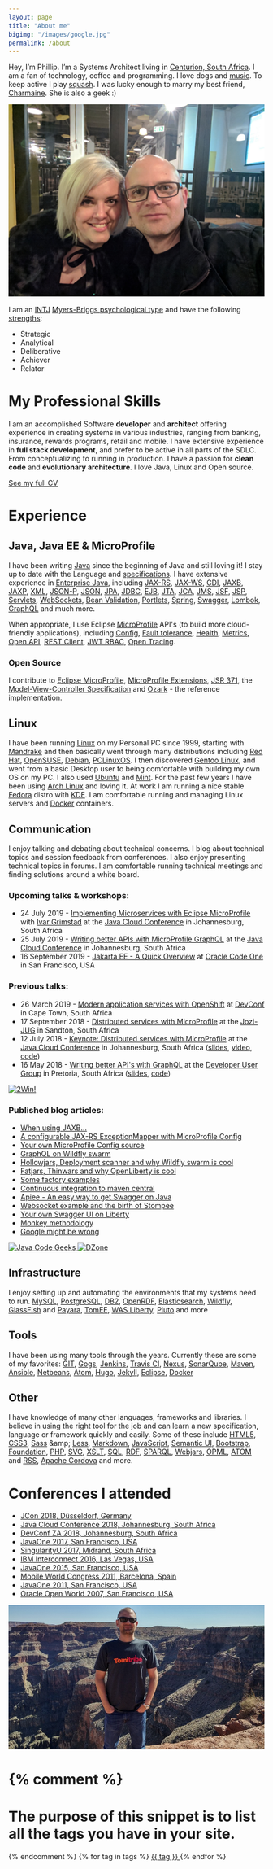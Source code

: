 ```yaml
---
layout: page
title: "About me"
bigimg: "/images/google.jpg"
permalink: /about
---
```


Hey, I’m Phillip. I’m a Systems Architect living in [Centurion, South Africa](https://goo.gl/maps/HDZungDMdY42).
I am a fan of technology, coffee and programming. I love dogs and [music](https://play.google.com/music/playlist/AMaBXyk7iwAKaDxB5EdeIAaCE3PtbkaF1qC190EPSM9YB6QkWknsYzqy9E0oQks-FeiDThUCOMtUDNS614oveyFrFOzxqcKqKQ%3D%3D). To keep active I play [squash](https://en.wikipedia.org/wiki/Squash_(sport)).
I was lucky enough to marry my best friend, [Charmaine](https://www.charmaine-kruger.com). She is also a geek :) 

![Charmaine](/images/ek_en_charmaine2.jpg)

I am an [INTJ](https://en.wikipedia.org/wiki/INTJ) [Myers-Briggs psychological type](https://en.wikipedia.org/wiki/Myers%E2%80%93Briggs_Type_Indicator)
and have the following [strengths](https://www.gallupstrengthscenter.com/):

* Strategic
* Analytical
* Deliberative
* Achiever
* Relator

# My Professional Skills
I am an accomplished Software **developer** and **architect** offering experience in creating systems in various industries,
ranging from banking, insurance, rewards programs, retail and mobile. I have extensive experience in **full stack development**,
and prefer to be active in all parts of the SDLC. From conceptualizing to running in production.
I have a passion for **clean code** and **evolutionary architecture**. I love Java, Linux and Open source.

<a href='cv.html' class='ui primary basic button' target='_blank'>
    <i class="fa fa-university" aria-hidden="true"></i> See my full CV
</a>

# Experience
## <i class="fa fa-code" aria-hidden="true"></i> Java, Java EE & MicroProfile
I have been writing [Java](https://en.wikipedia.org/wiki/Java_(programming_language)) since the beginning of Java and still loving it! I stay up to date with the Language and [specifications](https://en.wikipedia.org/wiki/Java_Community_Process).
I have extensive experience in [Enterprise Java](https://en.wikipedia.org/wiki/Java_Platform,_Enterprise_Edition), including
[JAX-RS](https://en.wikipedia.org/wiki/Java_API_for_RESTful_Web_Services),
[JAX-WS](https://en.wikipedia.org/wiki/Java_API_for_XML_Web_Services),
[CDI](https://www.jcp.org/en/jsr/detail?id=299),
[JAXB](https://en.wikipedia.org/wiki/Java_Architecture_for_XML_Binding),
[JAXP](https://en.wikipedia.org/wiki/Java_API_for_XML_Processing),
[XML](https://en.wikipedia.org/wiki/XML),
[JSON-P](https://www.jcp.org/en/jsr/detail?id=353),
[JSON](https://en.wikipedia.org/wiki/JSON),
[JPA](https://en.wikipedia.org/wiki/Java_Persistence_API),
[JDBC](https://en.wikipedia.org/wiki/Java_Database_Connectivity),
[EJB](https://en.wikipedia.org/wiki/Enterprise_JavaBeans),
[JTA](https://en.wikipedia.org/wiki/Java_Transaction_API),
[JCA](https://en.wikipedia.org/wiki/Java_EE_Connector_Architecture),
[JMS](https://en.wikipedia.org/wiki/Java_Message_Service),
[JSF](https://en.wikipedia.org/wiki/JavaServer_Faces),
[JSP](https://en.wikipedia.org/wiki/JavaServer_Pages),
[Servlets](https://en.wikipedia.org/wiki/Java_servlet),
[WebSockets](https://en.wikipedia.org/wiki/WebSocket),
[Bean Validation](https://en.wikipedia.org/wiki/Bean_Validation),
[Portlets](https://en.wikipedia.org/wiki/Java_Portlet_Specification),
[Spring](https://en.wikipedia.org/wiki/Spring_Framework),
[Swagger](https://en.wikipedia.org/wiki/OpenAPI_Specification),
[Lombok](https://projectlombok.org/),
[GraphQL](http://graphql.org/)
and much more.

When appropriate, I use Eclipse [MicroProfile](https://microprofile.io/) API's (to build more cloud-friendly applications), including 
[Config](https://microprofile.io/project/eclipse/microprofile-config), 
[Fault tolerance](https://microprofile.io/project/eclipse/microprofile-fault-tolerance), 
[Health](https://microprofile.io/project/eclipse/microprofile-health), 
[Metrics](https://microprofile.io/project/eclipse/microprofile-metrics), 
[Open API](https://microprofile.io/project/eclipse/microprofile-open-api), 
[REST Client](https://microprofile.io/project/eclipse/microprofile-rest-client), 
[JWT RBAC](https://microprofile.io/project/eclipse/microprofile-jwt-auth), 
[Open Tracing](https://microprofile.io/project/eclipse/microprofile-opentracing).

### Open Source
I contribute to [Eclipse MicroProfile](https://microprofile.io/), [MicroProfile Extensions](https://www.microprofile-ext.org/), [JSR 371](https://jcp.org/en/jsr/detail?id=371), the [Model-View-Controller Specification](https://www.mvc-spec.org/) and [Ozark](https://github.com/mvc-spec/ozark) - the reference implementation.

## <i class="fa fa-linux" aria-hidden="true"></i> Linux
I have been running [Linux](https://en.wikipedia.org/wiki/Linux) on my Personal PC since 1999, starting with [Mandrake](https://en.wikipedia.org/wiki/Mandriva_Linux)
and then basically went through many distributions including [Red Hat](https://en.wikipedia.org/wiki/Red_Hat_Linux), [OpenSUSE](https://en.wikipedia.org/wiki/OpenSUSE),
[Debian](https://en.wikipedia.org/wiki/Debian), [PCLinuxOS](https://en.wikipedia.org/wiki/PCLinuxOS). I then discovered [Gentoo Linux](https://en.wikipedia.org/wiki/Gentoo_Linux),
and went from a basic Desktop user to being comfortable with building my own OS on my PC. I also used [Ubuntu](https://en.wikipedia.org/wiki/Ubuntu_(operating_system))
and [Mint](https://en.wikipedia.org/wiki/Linux_Mint). For the past few years I have been using [Arch Linux](https://en.wikipedia.org/wiki/Arch_Linux) and loving it. 
At work I am running a nice stable [Fedora](https://getfedora.org/) distro with [KDE](https://spins.fedoraproject.org/kde/).
I am comfortable running and managing Linux servers and [Docker](https://en.wikipedia.org/wiki/Docker_(software)) containers.

## <i class="fa fa-rss" aria-hidden="true"></i> Communication
I enjoy talking and debating about technical concerns. I blog about technical topics and session feedback from conferences.
I also enjoy presenting technical topics in forums. I am comfortable running technical meetings and finding solutions around a white board.

### Upcoming talks & workshops:

 * 24 July 2019 - [Implementing Microservices with Eclipse MicroProfile](http://j-sa.co/schedule-java/) with [Ivar Grimstad](https://twitter.com/ivar_grimstad) at the [Java Cloud Conference](http://j-sa.co) in Johannesburg, South Africa
 * 25 July 2019 - [Writing better APIs with MicroProfile GraphQL](http://j-sa.co/schedule-java/) at the [Java Cloud Conference](http://j-sa.co) in Johannesburg, South Africa
 * 16 September 2019 - [Jakarta EE - A Quick Overview](https://events.rainfocus.com/widget/oracle/oow19/catalogcodeone19?search.codeonetracks=15560568230440096ZiK) at [Oracle Code One](https://www.oracle.com/code-one/) in San Francisco, USA
 
### Previous talks:

* 26 March 2019 - [Modern application services with OpenShift](https://www.devconf.co.za/#profile-PhillipKruger2019cpt) at [DevConf](https://www.devconf.co.za/) in Cape Town, South Africa
* 17 September 2018 - [Distributed services with MicroProfile](https://www.meetup.com/Jozi-JUG/events/253979187/) at the [Jozi-JUG](https://www.meetup.com/Jozi-JUG/) in Sandton, South Africa
* 12 July 2018 - [Keynote: Distributed services with MicroProfile](http://j-sa.co/archived/2018/) at the [Java Cloud Conference](http://j-sa.co) in Johannesburg, South Africa ([slides](http://bit.ly/mp-presentation), [video](http://bit.ly/mp-youtube-video), [code](http://bit.ly/mp-sourcecode))
* 16 May 2018 - [Writing better API's with GraphQL](https://www.meetup.com/DeveloperUG/events/kvpqnpyxhbvb) at the [Developer User Group](https://www.meetup.com/DeveloperUG/) in Pretoria, South Africa ([slides](http://bit.ly/gql-presentation), [code](http://bit.ly/gql-sourcecode))

<a href="https://2winglobal.com">
    <img title="2Win!" src="https://api.accredible.com/v1/frontend/credential_website_embed_image/badge/13052305" alt="2Win!" height="120" width="120"/>
</a>

### Published blog articles:

* [When using JAXB...](https://www.javacodegeeks.com/2019/05/using-jaxb.html)
* [A configurable JAX-RS ExceptionMapper with MicroProfile Config](https://www.javacodegeeks.com/2018/08/jax-rs-exceptionmapper-config.html)
* [Your own MicroProfile Config source](https://www.javacodegeeks.com/2018/08/microprofile-config-source.html)
* [GraphQL on Wildfly swarm](https://www.javacodegeeks.com/2018/05/graphql-on-wildfly-swarm.html)
* [Hollowjars, Deployment scanner and why Wildfly swarm is cool](https://www.javacodegeeks.com/2018/01/hollowjars-deployment-scanner-wildfly-swarm-cool.html)
* [Fatjars, Thinwars and why OpenLiberty is cool](https://www.javacodegeeks.com/2017/12/fatjars-thinwars-openliberty-cool.html)
* [Some factory examples](https://www.javacodegeeks.com/2017/12/some-factory-examples.html)
* [Continuous integration to maven central](https://dzone.com/articles/continuous-integration-to-maven-central-for-free)
* [Apiee - An easy way to get Swagger on Java](https://dzone.com/articles/apiee-an-easy-way-to-get-swagger-on-java-ee)
* [Websocket example and the birth of Stompee](https://dzone.com/articles/websockets-example-and-the-birth-of-stompee)
* [Your own Swagger UI on Liberty](https://dzone.com/articles/your-own-swagger-ui-on-liberty)
* [Monkey methodology](https://dzone.com/articles/monkey-methodology)
* [Google might be wrong](https://memeburn.com/2012/11/why-google-might-just-be-wrong-about-responsive-design-in-africa/)

<a href="https://www.javacodegeeks.com/">
    <img title="Java Code Geeks" src="https://cdn.javacodegeeks.com/wp-content/uploads/2012/12/JavaCodeGeek_Badge.png" alt="Java Code Geeks" height="120" width="120"/>
</a>
<a href="https://dzone.com/">
    <img title="DZone" src="https://dzone.com/themes/dz20/images/dz-logo-v.svg" alt="DZone" height="120" width="120"/>
</a>


## <i class="fa fa-database" aria-hidden="true"></i> Infrastructure
I enjoy setting up and automating the environments that my systems need to run.
[MySQL](https://en.wikipedia.org/wiki/MySQL),
[PostgreSQL](https://en.wikipedia.org/wiki/PostgreSQL),
[DB2](https://en.wikipedia.org/wiki/IBM_DB2),
[OpenRDF](https://en.wikipedia.org/wiki/Sesame_(framework)),
[Elasticsearch](https://en.wikipedia.org/wiki/Elasticsearch),
[Wildfly](https://en.wikipedia.org/wiki/WildFly),
[GlassFish](https://en.wikipedia.org/wiki/GlassFish) and
[Payara](http://www.payara.fish/),
[TomEE](https://en.wikipedia.org/wiki/Apache_TomEE),
[WAS Liberty](https://en.wikipedia.org/wiki/IBM_WebSphere_Application_Server),
[Pluto](https://portals.apache.org/pluto/) and more

## <i class="fa fa-code-fork" aria-hidden="true"></i> Tools
I have been using many tools through the years. Currently these are some of my favorites:
[GIT](https://en.wikipedia.org/wiki/Git),
[Gogs](https://gogs.io/),
[Jenkins](https://en.wikipedia.org/wiki/Jenkins_(software)),
[Travis CI](https://travis-ci.org/),
[Nexus](https://www.sonatype.com/download-oss-sonatype),
[SonarQube](https://www.sonarqube.org/),
[Maven](https://en.wikipedia.org/wiki/Apache_Maven),
[Ansible](https://en.wikipedia.org/wiki/Ansible_(software)),
[Netbeans](https://en.wikipedia.org/wiki/NetBeans),
[Atom](https://atom.io/),
[Hugo](https://gohugo.io/),
[Jekyll](https://jekyllrb.com/),
[Eclipse](https://www.eclipse.org/),
[Docker](https://en.wikipedia.org/wiki/Docker_(software))

## <i class="fa fa-html5" aria-hidden="true"></i> Other
I have knowledge of many other languages, frameworks and libraries. I believe in using the right tool for the job and can learn a new specification, language or framework quickly and easily.
Some of these include
[HTML5](https://en.wikipedia.org/wiki/HTML5),
[CSS3](https://en.wikipedia.org/wiki/Cascading_Style_Sheets),
[Sass](https://en.wikipedia.org/wiki/Sass_(stylesheet_language)) &amp;
[Less](https://en.wikipedia.org/wiki/Less_(stylesheet_language)),
[Markdown](https://en.wikipedia.org/wiki/Markdown),
[JavaScript](https://en.wikipedia.org/wiki/JavaScript),
[Semantic UI](https://semantic-ui.com/),
[Bootstrap](http://getbootstrap.com/),
[Foundation](http://foundation.zurb.com/),
[PHP](https://en.wikipedia.org/wiki/PHP),
[SVG](https://en.wikipedia.org/wiki/Scalable_Vector_Graphics),
[XSLT](https://en.wikipedia.org/wiki/XSLT),
[SQL](https://en.wikipedia.org/wiki/SQL),
[RDF](https://en.wikipedia.org/wiki/Resource_Description_Framework),
[SPARQL](https://en.wikipedia.org/wiki/SPARQL),
[Webjars](http://www.webjars.org/),
[OPML](https://en.wikipedia.org/wiki/OPML),
[ATOM](https://en.wikipedia.org/wiki/Atom_(standard)) and
[RSS](https://en.wikipedia.org/wiki/RSS),
[Apache Cordova](https://en.wikipedia.org/wiki/Apache_Cordova)
and more.

# Conferences I attended

* [JCon 2018, Düsseldorf, Germany](http://jcon.one/en/)
* [Java Cloud Conference 2018, Johannesburg, South Africa](http://j-sa.co/)
* [DevConf ZA 2018, Johannesburg, South Africa](https://www.devconf.co.za/)
* [JavaOne 2017, San Francisco, USA](https://www.oracle.com/javaone/index.html)
* [SingularityU 2017, Midrand, South Africa](https://singularityusouthafricasummit.org/)
* [IBM Interconnect 2016, Las Vegas, USA](https://www.ibm.com/cloud-computing/us/en/interconnect/)
* [JavaOne 2015, San Francisco, USA](https://www.oracle.com/javaone/index.html)
* [Mobile World Congress 2011, Barcelona, Spain](https://www.mobileworldcongress.com/)
* [JavaOne 2011, San Francisco, USA](https://www.oracle.com/javaone/index.html)
* [Oracle Open World 2007, San Francisco, USA](https://www.oracle.com/openworld/index.html)

![](/images/grand_canyon.jpg)


{% comment %}
=======================
The purpose of this snippet is to list all the tags you have in your site.
=======================
{% endcomment %}
{% for tag in tags %}
	<a href="#{{ tag | slugify }}"> {{ tag }} </a>
{% endfor %}
